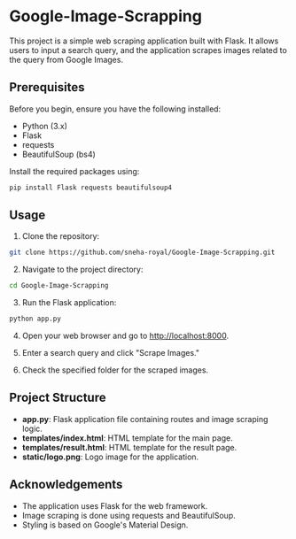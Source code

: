 # Google-Image-Scrapping

This project is a simple web scraping application built with Flask. It allows users to input a search query, and the application scrapes images related to the query from Google Images.

## Prerequisites

Before you begin, ensure you have the following installed:

- Python (3.x)
- Flask
- requests
- BeautifulSoup (bs4)

Install the required packages using:

```bash
pip install Flask requests beautifulsoup4
```

## Usage

1. Clone the repository:

```bash
git clone https://github.com/sneha-royal/Google-Image-Scrapping.git
```

2. Navigate to the project directory:

```bash
cd Google-Image-Scrapping
```

3. Run the Flask application:

```bash
python app.py
```

4. Open your web browser and go to [http://localhost:8000](http://localhost:8000).

5. Enter a search query and click "Scrape Images."

6. Check the specified folder for the scraped images.

## Project Structure

- **app.py**: Flask application file containing routes and image scraping logic.
- **templates/index.html**: HTML template for the main page.
- **templates/result.html**: HTML template for the result page.
- **static/logo.png**: Logo image for the application.

## Acknowledgements

- The application uses Flask for the web framework.
- Image scraping is done using requests and BeautifulSoup.
- Styling is based on Google's Material Design.



